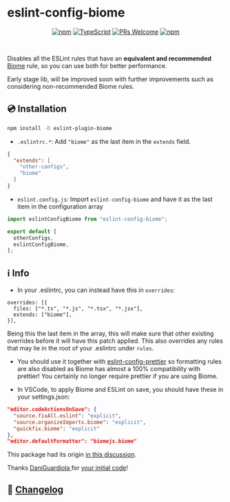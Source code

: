 # eslint-config-biome

<div align="center">

[![npm](https://img.shields.io/npm/v/eslint-config-biome)](https://www.npmjs.com/package/eslint-config-biome)
[![TypeScript](https://badgen.net/npm/types/env-var)](http://www.typescriptlang.org/)
[![PRs Welcome](https://img.shields.io/badge/PRs-welcome-brightgreen.svg?style=flat-square)](http://makeapullrequest.com)
[![npm](https://img.shields.io/npm/dm/eslint-config-biome)](https://www.npmjs.com/package/eslint-config-biome)

</div>

<br/>

Disables all the ESLint rules that have an **equivalent and recommended** [Biome](https://biomejs.dev/) rule, so you can use both for better performance.

Early stage lib, will be improved soon with further improvements such as considering non-recommended Biome rules.

## 💿 Installation

```bash
npm install -D eslint-plugin-biome
```

- `.eslintrc.*`: Add `"biome"` as the last item in the `extends` field.

```json
{
  "extends": [
    "other-configs",
    "biome"
  ]
}
```

- `eslint.config.js`: Import `eslint-config-biome` and have it as the last item in the configuration array

```js
import eslintConfigBiome from "eslint-config-biome";

export default [
  otherConfigs,
  eslintConfigBiome,
];
```

## ℹ️ Info

- In your .eslintrc, you can instead have this in `overrides`:

```
overrides: [{
  files: ["*.ts", "*.js", "*.tsx", "*.jsx"],
  extends: ["biome"],
}],
```

Being this the last item in the array, this will make sure that other existing overrides before it will have this patch applied. This also overrides any rules that may lie in the root of your .eslintrc under `rules`.

- You should use it together with [eslint-config-prettier](https://github.com/prettier/eslint-config-prettier) so formatting rules are also disabled as Biome has almost a 100% compatibility with prettier! You certainly no longer require prettier if you are using Biome.

- In VSCode, to apply Biome and ESLint on save, you should have these in your settings.json:

```json
"editor.codeActionsOnSave": {
  "source.fixAll.eslint": "explicit",
  "source.organizeImports.biome": "explicit",
  "quickfix.biome": "explicit"
},
"editor.defaultFormatter": "biomejs.biome"
```

This package had its origin [in this discussion](https://github.com/biomejs/biome/discussions/3#discussioncomment-7876363).

Thanks [DaniGuardiola
](https://github.com/DaniGuardiola) for [your initial code](https://github.com/biomejs/biome/discussions/3#discussioncomment-7910787)!


## 📰 [Changelog](CHANGELOG.md)
